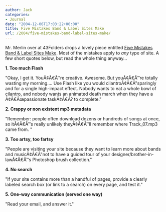 ```yaml
---
author: Jack
categories:
- Journal
date: "2004-12-06T17:03:22+00:00"
title: Five Mistakes Band & Label Sites Make
url: /2004/five-mistakes-band-label-sites-make/
---
```


Mr. Merlin over at 43Folders drops a lovely piece entitled [Five Mistakes Band & Label Sites Make][1]. Most of the mistakes apply to _any_ type of site. A few short quotes below, but read the whole thing anyway&#8230;

**1. Too much Flash**

"Okay, I get it. You&#195;&#162;&#194;&#8364;&#194;&#8482;re creative. Awesome. But you&#195;&#162;&#194;&#8364;&#194;&#8482;re totally wasting my morning&#8230;. Use Flash like you would cilantro&#195;&#162;&#194;&#8364;&#194;"sparingly and for a single high-impact effect. Nobody wants to eat a whole bowl of cilantro, and nobody wants an animated death march when they have a &#195;&#162;&#194;&#8364;&#194;&#339;passionate task&#195;&#162;&#194;&#8364;&#194;? to complete."

**2. Crappy or non existent mp3 metadata**

"Remember: people often download dozens or hundreds of songs at once, so it&#195;&#162;&#194;&#8364;&#194;&#8482;s really unlikely they&#195;&#162;&#194;&#8364;&#194;&#8482;ll remember where Track_07.mp3 came from. "

**3. Too artsy, too fartsy**

"People are visiting your site because they want to learn more about bands and music&#195;&#162;&#194;&#8364;&#194;"not to have a guided tour of your designer/brother-in-law&#195;&#162;&#194;&#8364;&#194;&#8482;s Photoshop brush collection."

**4. No search**

"If your site contains more than a handful of pages, provide a clearly labeled search box (or link to a search) on every page, and test it."

**5. One-way communication (served one way)**

"Read your email, and answer it."

 [1]: http://www.43folders.com/2004/12/five_mistakes_b.html